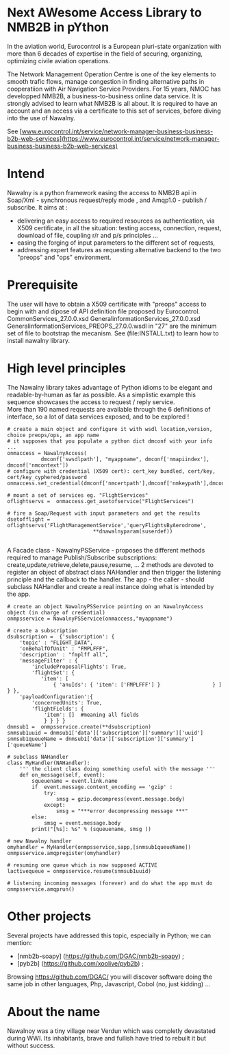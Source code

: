 # Next AWesome Access Library to NMB2B in pYthon 

In the aviation world, Eurocontrol is a European pluri-state organization with more than 6 decades of expertise in the field of securing, organizing, optimizing civile aviation operations. 

The Network Management Operation Centre is one of the key elements to smooth trafic flows, manage congestion in finding alternative paths in cooperatiion with Air Navigation Service Providers. 
For 15 years, NMOC has developped NMB2B, a business-to-business online data service. 
It is strongly advised to learn what NMB2B is all about. 
It is required to have an account and an access via a certificate to this set of services, 
before diving into the use of Nawalny. 

See [www.eurocontrol.int/service/network-manager-business-business-b2b-web-services](https://www.eurocontrol.int/service/network-manager-business-business-b2b-web-services)

# Intend 

Nawalny is a python framework easing the access to NMB2B api in Soap/Xml - synchronous request/reply mode , and Amqp1.0 - publish / subscribe.  It aims at :

* delivering an easy access to required resources as authentication, via X509 certificate, in all the situation: testing access, connection, request, download of file, coupling r/r and p/s principles ...
* easing the forging of input parameters to the different set of requests, 
* addressing expert features as requesting alternative backend to the two "preops" and "ops" environment. 

# Prerequisite 

The user will have to obtain a X509 certificate with "preops" access to begin with and dipose of 
API definition file proposed by Eurocontrol.
CommonServices_27.0.0.xsd  GeneralinformationServices_27.0.0.xsd GeneralinformationServices_PREOPS_27.0.0.wsdl  in "27" are the minimum set of file to bootstrap the mecanism. 
See (file:INSTALL.txt) to learn how to install nawalny library. 

# High level principles 

The Nawalny library takes advantage of Python idioms to be elegant and readable-by-human as far as possible. As a simplistic example this sequence showcases the access to request / reply service.  
More than 190 named requests are available through the 6 definitions of interface, so a lot of data services exposed, and to be explored ! 

``` 
# create a main object and configure it with wsdl location,version, choice preops/ops, an app name
# it supposes that you populate a python dict dmconf with your info ... 
onmaccess = NawalnyAccess(
           dmconf['swsdlpath'], "myappname", dmconf['nmapiindex'], dmconf['nmcontext']) 
# configure with credential (X509 cert): cert_key bundled, cert/key, cert/key_cyphered/password
onmaccess.set_credential(dmconf['nmcertpath'],dmconf['nmkeypath'],dmconf['nmpassword'])

# mount a set of services eg. "FlightServices"            
oflightservs =  onmaccess.get_asetofservice("FlightServices") 

# fire a Soap/Request with input parameters and get the results  
dsetofflight = oflightservs('FlightManagementService','queryFlightsByAerodrome',
                            **dnawalnyparam(suserdef)) 
                            
``` 
A Facade class - NawalnyPSService - proposes the different methods required to manage Publish/Subscribe 
subscriptions: create,update,retrieve,delete,pause,resume, ...
2 methods are devoted to register an object of abstract class NAHandler and then trigger the listening 
principle and the callback to the handler. The app - the caller - should subclass NAHandler and create a real instance doing what is intended by the app. 

``` 
# create an object NawalnyPSService pointing on an NawalnyAccess object (in charge of credential) 
onmpsservice = NawalnyPSService(onmaccess,"myappname")

# create a subscription 
dsubscription =  {'subscription': {
    'topic' : "FLIGHT_DATA",
    'onBehalfOfUnit' : "FMPLFFF",
    'description' : "fmplff all",
    'messageFilter' : {
        'includeProposalFlights': True, 
        'flightSet': {
           'item': [
               { 'anuIds': { 'item': ['FMPLFFF'] }                 } ] } },
    'payloadConfiguration':{
        'concernedUnits': True, 
        'flightFields': {
            'item': []  #meaning all fields
            } } } }
dnmsub1 =  onmpsservice.create(**dsubscription) 
snmsub1uuid = dnmsub1['data']['subscription']['summary']['uuid'] 
snmsub1queueName = dnmsub1['data']['subscription']['summary']['queueName'] 

# subclass NAHandler 
class MyHandler(NAHandler):
    ''' the client class doing something useful with the message '''
    def on_message(self, event):
        squeuename = event.link.name
        if  event.message.content_encoding == 'gzip' :
            try:
                smsg = gzip.decompress(event.message.body)
            except:
                smsg = "***error decompressing message ***"
        else:
            smsg = event.message.body 
        print("[%s]: %s" % (squeuename, smsg ))

# new Nawalny handler  
omyhandler = MyHandler(onmpsservice,sapp,[snmsub1queueName])
onmpsservice.amqpregister(omyhandler)

# resuming one queue which is now supposed ACTIVE
lactivequeue = onmpsservice.resume(snmsub1uuid) 

# listening incoming messages (forever) and do what the app must do 
onmpsservice.amqprun()

``` 

# Other projects 

Several projects have addressed this topic, especially in Python; we can mention:

*  [nmb2b-soapy] (https://github.com/DGAC/nmb2b-soapy) ;
*  [pyb2b] (https://github.com/xoolive/pyb2b) ; 

Browsing https://github.com/DGAC/ you will discover software doing the same job in other languages, Php, Javascript, Cobol (no, just kidding) ... 

# About the name 

Nawalnoy was a tiny village near Verdun which was completly devastated during WWI. Its inhabitants, brave and fullish have tried to rebuilt it but without success.  
